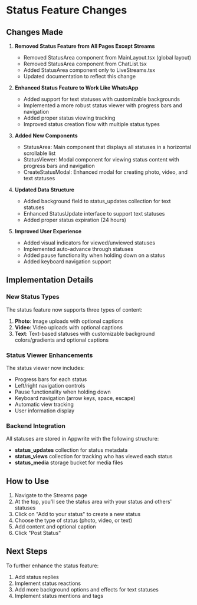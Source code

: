 # Status Feature Changes

## Changes Made

1. **Removed Status Feature from All Pages Except Streams**
   - Removed StatusArea component from MainLayout.tsx (global layout)
   - Removed StatusArea component from ChatList.tsx
   - Added StatusArea component only to LiveStreams.tsx
   - Updated documentation to reflect this change

2. **Enhanced Status Feature to Work Like WhatsApp**
   - Added support for text statuses with customizable backgrounds
   - Implemented a more robust status viewer with progress bars and navigation
   - Added proper status viewing tracking
   - Improved status creation flow with multiple status types

3. **Added New Components**
   - StatusArea: Main component that displays all statuses in a horizontal scrollable list
   - StatusViewer: Modal component for viewing status content with progress bars and navigation
   - CreateStatusModal: Enhanced modal for creating photo, video, and text statuses

4. **Updated Data Structure**
   - Added background field to status_updates collection for text statuses
   - Enhanced StatusUpdate interface to support text statuses
   - Added proper status expiration (24 hours)

5. **Improved User Experience**
   - Added visual indicators for viewed/unviewed statuses
   - Implemented auto-advance through statuses
   - Added pause functionality when holding down on a status
   - Added keyboard navigation support

## Implementation Details

### New Status Types

The status feature now supports three types of content:

1. **Photo**: Image uploads with optional captions
2. **Video**: Video uploads with optional captions
3. **Text**: Text-based statuses with customizable background colors/gradients and optional captions

### Status Viewer Enhancements

The status viewer now includes:

- Progress bars for each status
- Left/right navigation controls
- Pause functionality when holding down
- Keyboard navigation (arrow keys, space, escape)
- Automatic view tracking
- User information display

### Backend Integration

All statuses are stored in Appwrite with the following structure:

- **status_updates** collection for status metadata
- **status_views** collection for tracking who has viewed each status
- **status_media** storage bucket for media files

## How to Use

1. Navigate to the Streams page
2. At the top, you'll see the status area with your status and others' statuses
3. Click on "Add to your status" to create a new status
4. Choose the type of status (photo, video, or text)
5. Add content and optional caption
6. Click "Post Status"

## Next Steps

To further enhance the status feature:

1. Add status replies
2. Implement status reactions
3. Add more background options and effects for text statuses
4. Implement status mentions and tags
